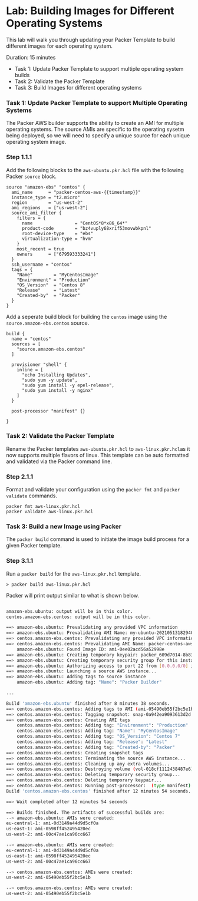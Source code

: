 # Lab: Building Images for Different Operating Systems
This lab will walk you through updating your Packer Template to build different images for each operating system.

Duration: 15 minutes

- Task 1: Update Packer Template to support multiple operating system builds
- Task 2: Validate the Packer Template
- Task 3: Build Images for different operating systems

### Task 1: Update Packer Template to support Multiple Operating Systems
The Packer AWS builder supports the ability to create an AMI for multiple operating systems.  The source AMIs are specific to the operating sysetm being deployed, so we will need to specify a unique source for each unique operating system image.

### Step 1.1.1

Add the following blocks to the `aws-ubuntu.pkr.hcl` file with the following Packer `source` block.

```hcl
source "amazon-ebs" "centos" {
  ami_name      = "packer-centos-aws-{{timestamp}}"
  instance_type = "t2.micro"
  region        = "us-west-2"
  ami_regions   = ["us-west-2"]
  source_ami_filter {
    filters = {
      name                = "CentOS*8*x86_64*"
      product-code        = "bz4vuply68xrif53movwbkpnl"
      root-device-type    = "ebs"
      virtualization-type = "hvm"
    }
    most_recent = true
    owners      = ["679593333241"]
  }
  ssh_username = "centos"
  tags = {
    "Name"        = "MyCentosImage"
    "Environment" = "Production"
    "OS_Version"  = "Centos 8"
    "Release"     = "Latest"
    "Created-by"  = "Packer"
  }
}
```

Add a seperate build block for building the `centos` image using the `source.amazon-ebs.centos` source.

```hcl
build {
  name = "centos"
  sources = [
    "source.amazon-ebs.centos"
  ]

  provisioner "shell" {
    inline = [
      "echo Installing Updates",
      "sudo yum -y update",
      "sudo yum install -y epel-release",
      "sudo yum install -y nginx"
    ]
  }

  post-processor "manifest" {}

}
```

### Task 2: Validate the Packer Template
Rename the Packer templates `aws-ubuntu.pkr.hcl` to `aws-linux.pkr.hcl`as it now supports multiple flavors of linux.  This template can be auto formatted and validated via the Packer command line.

### Step 2.1.1

Format and validate your configuration using the `packer fmt` and `packer validate` commands.

```shell
packer fmt aws-linux.pkr.hcl 
packer validate aws-linux.pkr.hcl
```

### Task 3: Build a new Image using Packer
The `packer build` command is used to initiate the image build process for a given Packer template.

### Step 3.1.1
Run a `packer build` for the `aws-linux.pkr.hcl` template.

```shell
> packer build aws-linux.pkr.hcl
```

Packer will print output similar to what is shown below.

```bash

amazon-ebs.ubuntu: output will be in this color.
centos.amazon-ebs.centos: output will be in this color.

==> amazon-ebs.ubuntu: Prevalidating any provided VPC information
==> amazon-ebs.ubuntu: Prevalidating AMI Name: my-ubuntu-20210513182940
==> centos.amazon-ebs.centos: Prevalidating any provided VPC information
==> centos.amazon-ebs.centos: Prevalidating AMI Name: packer-centos-aws-1620930580
    amazon-ebs.ubuntu: Found Image ID: ami-0ee02acd56a52998e
==> amazon-ebs.ubuntu: Creating temporary keypair: packer_609d7014-8b83-6e71-7598-8e59c15dc2ee
==> amazon-ebs.ubuntu: Creating temporary security group for this instance: packer_609d7016-f3d1-e50d-4f59-6b134dac59a5
==> amazon-ebs.ubuntu: Authorizing access to port 22 from [0.0.0.0/0] in the temporary security groups...
==> amazon-ebs.ubuntu: Launching a source AWS instance...
==> amazon-ebs.ubuntu: Adding tags to source instance
    amazon-ebs.ubuntu: Adding tag: "Name": "Packer Builder"

...

Build 'amazon-ebs.ubuntu' finished after 8 minutes 38 seconds.
==> centos.amazon-ebs.centos: Adding tags to AMI (ami-05490eb55f2bc5e1b)...
==> centos.amazon-ebs.centos: Tagging snapshot: snap-0a942ea9093613d2d
==> centos.amazon-ebs.centos: Creating AMI tags
    centos.amazon-ebs.centos: Adding tag: "Environment": "Production"
    centos.amazon-ebs.centos: Adding tag: "Name": "MyCentosImage"
    centos.amazon-ebs.centos: Adding tag: "OS_Version": "Centos 7"
    centos.amazon-ebs.centos: Adding tag: "Release": "Latest"
    centos.amazon-ebs.centos: Adding tag: "Created-by": "Packer"
==> centos.amazon-ebs.centos: Creating snapshot tags
==> centos.amazon-ebs.centos: Terminating the source AWS instance...
==> centos.amazon-ebs.centos: Cleaning up any extra volumes...
==> centos.amazon-ebs.centos: Destroying volume (vol-018cf1112438487e6)...
==> centos.amazon-ebs.centos: Deleting temporary security group...
==> centos.amazon-ebs.centos: Deleting temporary keypair...
==> centos.amazon-ebs.centos: Running post-processor:  (type manifest)
Build 'centos.amazon-ebs.centos' finished after 12 minutes 54 seconds.

==> Wait completed after 12 minutes 54 seconds

==> Builds finished. The artifacts of successful builds are:
--> amazon-ebs.ubuntu: AMIs were created:
eu-central-1: ami-0d3149a44d9d5cf0a
us-east-1: ami-0598ff452495420ec
us-west-2: ami-00c47ae1ca96cc667

--> amazon-ebs.ubuntu: AMIs were created:
eu-central-1: ami-0d3149a44d9d5cf0a
us-east-1: ami-0598ff452495420ec
us-west-2: ami-00c47ae1ca96cc667

--> centos.amazon-ebs.centos: AMIs were created:
us-west-2: ami-05490eb55f2bc5e1b

--> centos.amazon-ebs.centos: AMIs were created:
us-west-2: ami-05490eb55f2bc5e1b
```
